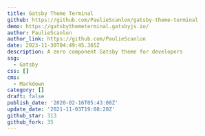 ```yaml
---
title: Gatsby Theme Terminal
github: https://github.com/PaulieScanlon/gatsby-theme-terminal
demo: https://gatsbythemeterminal.gatsbyjs.io/
author: PaulieScanlon
author_link: https://github.com/PaulieScanlon
date: 2023-11-30T04:49:45.365Z
description: A zero component Gatsby theme for developers
ssg:
  - Gatsby
css: []
cms:
  - Markdown
category: []
draft: false
publish_date: '2020-02-16T05:43:08Z'
update_date: '2021-11-03T19:08:20Z'
github_star: 313
github_fork: 35
---
```

